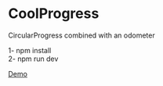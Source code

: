 # CoolProgress
CircularProgress combined with an odometer


1- npm install <br/>
2- npm run dev <br/>

<a href="https://youcefchihi.github.io/CoolProgress/#/">Demo</a>
